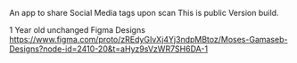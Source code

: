 An app to share Social Media tags upon scan
This is public Version build.

1 Year old unchanged Figma Designs
https://www.figma.com/proto/zREdyGIvXj4Yj3ndpMBtoz/Moses-Gamaseb-Designs?node-id=2410-20&t=aHyz9sVzWR7SH6DA-1

